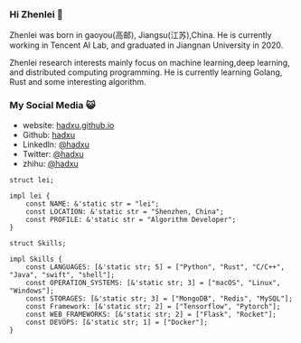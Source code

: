 ### Hi Zhenlei 👋

Zhenlei was born in gaoyou(高邮), Jiangsu(江苏),China. He is currently working in Tencent AI Lab, and graduated in Jiangnan University in 2020.

Zhenlei research interests mainly focus on machine learning,deep learning, and distributed computing programming. He is currently learning Golang, Rust and some interesting algorithm.

### My Social Media 😺

- website: [hadxu.github.io](https://hadxu.github.io)
- Github: [hadxu](https://github.com/hadxu)
- Linkedln: [@hadxu](https://www.linkedin.com/in/振雷-许-22aa5b133/)
- Twitter: [@hadxu](https://twitter.com/hadxu_123)
- zhihu: [@hadxu](https://www.zhihu.com/people/hadxu)

```
struct lei;

impl lei {
    const NAME: &'static str = "lei";
    const LOCATION: &'static str = "Shenzhen, China";
    const PROFILE: &'static str = "Algorithm Developer";
}

struct Skills;

impl Skills {
    const LANGUAGES: [&'static str; 5] = ["Python", "Rust", "C/C++", "Java", "swift", "shell"];
    const OPERATION_SYSTEMS: [&'static str; 3] = ["macOS", "Linux", "Windows"];
    const STORAGES: [&'static str; 3] = ["MongoDB", "Redis", "MySQL"];
    const Framework: [&'static str; 2] = ["Tensorflow", "Pytorch"];
    const WEB_FRAMEWORKS: [&'static str; 2] = ["Flask", "Rocket"];
    const DEVOPS: [&'static str; 1] = ["Docker"];
}
```
